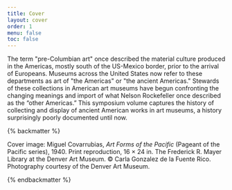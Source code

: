 ```yaml
---
title: Cover
layout: cover
order: 1
menu: false
toc: false
---
```


The term "pre-Columbian art" once described the material culture produced in the Americas, mostly south of the US-Mexico border, prior to the arrival of Europeans. Museums across the United States now refer to these departments as art of "the Americas" or "the ancient Americas." Stewards of these collections in American art museums have begun confronting the changing meanings and import of what Nelson Rockefeller once described as the “other Americas.” This symposium volume captures the history of collecting and display of ancient American works in art museums, a history surprisingly poorly documented until now.

{% backmatter %}

Cover image: Miguel Covarrubias, *Art Forms of the Pacific* (Pageant of the Pacific series), 1940. Print reproduction, 16 × 24 in. The Frederick R. Mayer Library at the Denver Art Museum. © Carla Gonzalez de la Fuente Rico. Photography courtesy of the Denver Art Museum. 

{% endbackmatter %}
